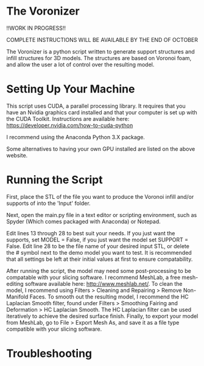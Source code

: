 # The Voronizer

!!WORK IN PROGRESS!!

COMPLETE INSTRUCTIONS WILL BE AVAILABLE BY THE END OF OCTOBER

The Voronizer is a python script written to generate support structures and infill structures for 3D models.  The structures are based on Voronoi foam, and allow the user a lot of control over the resulting model.

# Setting Up Your Machine

This script uses CUDA, a parallel processing library.  It requires that you have an Nvidia graphics card installed and that your computer is set up with the CUDA Toolkit.  Instructions are available here: https://developer.nvidia.com/how-to-cuda-python

I recommend using the Anaconda Python 3.X package.

Some alternatives to having your own GPU installed are listed on the above website.

# Running the Script

First, place the STL of the file you want to produce the Voronoi infill and/or supports of into the 'Input' folder.

Next, open the main.py file in a text editor or scripting environment, such as Spyder (Which comes packaged with Anaconda) or Notepad.

Edit lines 13 through 28 to best suit your needs.  If you just want the supports, set MODEL = False, if you just want the model set SUPPORT = False.  Edit line 28 to be the file name of your desired input STL, or delete the # symbol next to the demo model you want to test.  It is recommended that all settings be left at their initial values at first to ensure compatability.

After running the script, the model may need some post-processing to be compatable with your slicing software.  I recommend MeshLab, a free mesh-editing software available here: http://www.meshlab.net/.  To clean the model, I recommend using Filters > Cleaning and Repairing > Remove Non-Manifold Faces.  To smooth out the resulting model, I recommend the HC Laplacian Smooth filter, found under Filters > Smoothing Fairing and Deformation > HC Laplacian Smooth.  The HC Laplacian filter can be used iteratively to achieve the desired surface finish.  Finally, to export your model from MeshLab, go to File > Export Mesh As, and save it as a file type compatible with your slicing software.

# Troubleshooting

